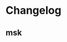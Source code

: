 # Changelog

## msk
<!-- To add a new entry write: -->
<!-- ### version / full date -->
<!-- * [Update/Bug fix] message that describes the changes that you apply -->